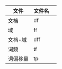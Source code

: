 
| 文件   | 文件名 |   |
|------|-----|---|
| 文档   | df  |   |
| 域    | ff  |   |
| 文档-域 | dff |   |
| 词频 | tf  |   |
| 词偏移量 | tp  |   |
